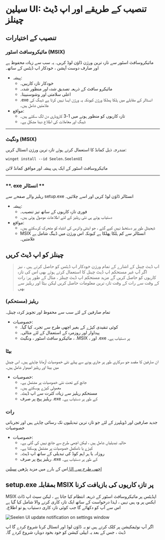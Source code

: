 # **سیلین UI: تنصیب کے طریقے اور اپ ڈیٹ چینلز**

## **تنصیب کے اختیارات**

### **مائیکروسافٹ اسٹور (MSIX)**

مائیکروسافٹ اسٹور سے تازہ ترین ورژن ڈاؤن لوڈ کریں۔ یہ سب سے زیادہ محفوظ ہے
 اور صارف دوست آپشن ، خودکار اپ ڈیٹس کے ساتھ۔

*   پیشہ:
    *   خودکار تازہ کارییں۔
    *   مائیکرو سافٹ کے ذریعہ تصدیق شدہ اور منظور شدہ۔
    *   اعلی سلامتی اور وشوسنییتا۔
    *   .exe انسٹالر کے مقابلے میں ہلکا پھلکا ورژن کیونکہ یہ ورژن ایسا نہیں کرتا ہے
         ڈیبگ کی علامتیں شامل ہیں۔
*   مواقع:
    *   تازہ کاریوں کو منظور ہونے میں 1-3 کاروباری دن لگ سکتے ہیں۔
    *   ڈیبگ اور معاملات کی اطلاع دینا مشکل ہے۔

***

### **ونگیٹ (MSIX)**

مندرجہ ذیل کمانڈ کا استعمال کرتے ہوئے تازہ ترین ورژن انسٹال کریں:

```pwsh
winget install --id Seelen.SeelenUI
```

مائیکروسافٹ اسٹور کے ایک ہی پیشہ اور موافق
 کمانڈ لائن

***

### \*\*. exe انسٹالر \*\*

ریلیز والے صفحے سے setup.exe انسٹالر ڈاؤن لوڈ کریں اور اسے چلائیں۔

*   پیشہ:
    *   فوری تازہ کاریوں کے ساتھ تیز تنصیب۔
    *   دستیاب ہوتے ہی نئی ریلیز کے لئے اطلاعات موصول ہوتی ہیں۔
*   مواقع:
    *   ڈیجیٹل طور پر دستخط نہیں کیے گئے ، جو اینٹی وائرس کی انتباہ کو متحرک کرسکتے ہیں۔
    *   MSIX انسٹالر سے کم ہلکا پھلکا ہے کیونکہ اس ورژن میں ڈیبگ شامل ہے
         علامتیں۔

## **چینلز کو اپ ڈیٹ کریں**

> اپ ڈیٹ چینل کے اشارے کے تمام ورژن خودکار اپ ڈیٹس کو حاصل کرتے ہیں ،
>  نیز اگر آپ غیر مستحکم اپ ڈیٹ چینل کا استعمال کرتے ہوئے بھی اس کی تازہ کاریوں کو حاصل کریں گے
>  مزید مستحکم اپ ڈیٹ چینلز ، مثال کے طور پر: رات کے وقت سے رات کے وقت تازہ ترین معلومات حاصل کریں لیکن
>  بیٹا اور ریلیز سے بھی

### **ریلیز (مستحکم)**

تمام صارفین کے لئے سب سے محفوظ اور تجویز کردہ چینل۔

*   خصوصیات:
    *   کوئی تنقیدی کیڑے کے بغیر اچھی طرح سے تجربہ کیا گیا۔
    *   پیداوار اور روزمرہ کے استعمال کے لئے مثالی۔
    *   مائیکرو سافٹ اسٹور ، ونگیٹ ، .MSIX ، اور .exe پر دستیاب ہے۔

### **بیٹا**

ان صارفین کا مقصد جو سرکاری طور پر جاری ہونے سے پہلے نئی خصوصیات آزمانا چاہتے ہیں۔
 اس چینل میں بیٹا اور ریلیز امیدوار شامل ہیں۔

*   خصوصیات:
    *   جانچ کے تحت نئی خصوصیات پر مشتمل ہے۔
    *   معمولی کیڑے ہوسکتے ہیں۔
    *   مستحکم ریلیز سے زیادہ کثرت سے اپ ڈیٹ۔
    *   ریلیز پیج پر صرف .exe کے طور پر دستیاب ہے۔

### **رات**

جدید صارفین اور ڈویلپرز کے لئے جو تازہ ترین تبدیلیوں تک رسائی چاہتے ہیں اور
 تجرباتی خصوصیات

*   خصوصیات:
    *   حالیہ تبدیلیاں شامل ہیں ، لیکن اچھی طرح سے جانچ نہیں کی گئی ہے۔
    *   کیڑے یا نامکمل خصوصیات پر مشتمل ہوسکتا ہے۔
    *   روزانہ یا ہر اہم کوڈ کی تبدیلی کے ساتھ اپ ڈیٹ۔
    *   ریلیز پیج پر صرف .exe کے طور پر دستیاب ہے۔

اس کے بارے میں مزید پڑھیں [سیلین UI اچھی طرح سے](./nightly.md)

## **setup.exe بمقابلہ MSIX پر تازہ کاریوں کی بازیافت کرنا**

MSIX اپڈیٹس پر مائیکروسافٹ اسٹور کے ذریعہ انتظام کیا جاتا ہے ، لیکن سیٹ اپ ڈاٹ ایکس پر وہ ہیں
 نہیں ، لہذا درخواست کے ساتھ ایک تازہ کاری کرنے والا شامل کیا گیا ہے اس سے آپ کو دکھائے گا
 جب کوئی تازہ کاری دستیاب ہو تو اطلاع۔

![Seelen UI update notification on settings window](https://github.com/Seelen-Inc/slu-blog/blob/master/blog/seelen-ui-distribution-channels/image.png?raw=true)

اگر آپ نوٹیفکیشن پر کلک کرتے ہیں تو یہ ڈاؤن لوڈ اور انسٹال کرنا شروع کردے گا
 اپ ڈیٹ ، جس کے بعد یہ ایپلی کیشن کو خود بخود دوبارہ شروع کردے گا۔

